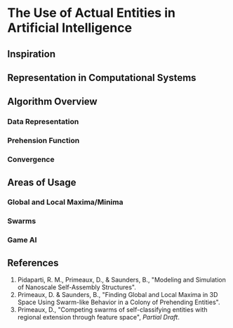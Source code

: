 # The Use of Actual Entities in Artificial Intelligence

## Inspiration

## Representation in Computational Systems

## Algorithm Overview

### Data Representation

### Prehension Function

### Convergence

## Areas of Usage

### Global and Local Maxima/Minima

### Swarms

### Game AI

## References

1. Pidaparti, R. M., Primeaux, D., & Saunders, B., "Modeling and Simulation of Nanoscale Self-Assembly Structures".
2. Primeaux, D. & Saunders, B., "Finding Global and Local Maxima in 3D Space Using Swarm-like Behavior in a Colony of Prehending Entities".
3. Primeaux, D., "Competing swarms of self-classifying entities with regional extension through feature space", *Partial Draft*.